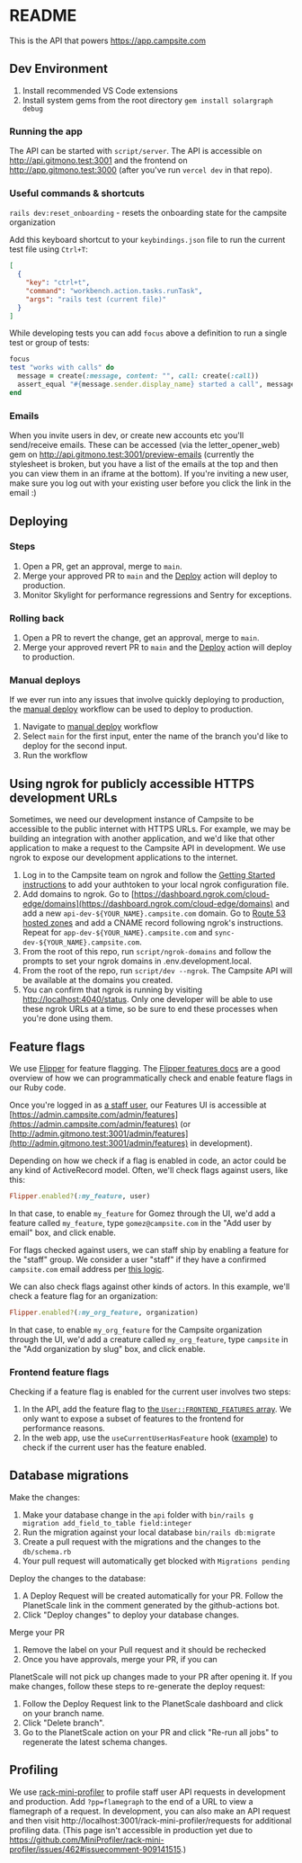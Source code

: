 # README

This is the API that powers https://app.campsite.com

## Dev Environment

1. Install recommended VS Code extensions
2. Install system gems from the root directory `gem install solargraph debug`

### Running the app

The API can be started with `script/server`. The API is accessible on http://api.gitmono.test:3001 and the frontend on http://app.gitmono.test:3000 (after you've run `vercel dev` in that repo).

### Useful commands & shortcuts

`rails dev:reset_onboarding` - resets the onboarding state for the campsite organization

Add this keyboard shortcut to your `keybindings.json` file to run the current test file using `Ctrl+T`:

```json
[
  {
    "key": "ctrl+t",
    "command": "workbench.action.tasks.runTask",
    "args": "rails test (current file)"
  }
]
```

While developing tests you can add `focus` above a definition to run a single test or group of tests:

```rb
focus
test "works with calls" do
  message = create(:message, content: "", call: create(:call))
  assert_equal "#{message.sender.display_name} started a call", message.preview_truncated
end
```

### Emails

When you invite users in dev, or create new accounts etc you'll send/receive emails. These can be accessed (via the letter_opener_web) gem on http://api.gitmono.test:3001/preview-emails
(currently the stylesheet is broken, but you have a list of the emails at the top and then you can view them in an iframe at the bottom). If you're inviting a new user, make sure you log out with your existing user before you
click the link in the email :)

## Deploying

### Steps

1. Open a PR, get an approval, merge to `main`.
2. Merge your approved PR to `main` and the [Deploy](https://github.com/campsite/campsite-api/actions/workflows/deploy.yml) action will deploy to production.
3. Monitor Skylight for performance regressions and Sentry for exceptions.

### Rolling back

1. Open a PR to revert the change, get an approval, merge to `main`.
2. Merge your approved revert PR to `main` and the [Deploy](https://github.com/campsite/campsite-api/actions/workflows/deploy.yml) action will deploy to production.

### Manual deploys

If we ever run into any issues that involve quickly deploying to production, the [manual deploy](https://github.com/campsite/campsite-api/actions/workflows/deploy.yml) workflow can be used to deploy to production.

1. Navigate to [manual deploy](https://github.com/campsite/campsite-api/actions/workflows/production.yml) workflow
2. Select `main` for the first input, enter the name of the branch you'd like to deploy for the second input.
3. Run the workflow

## Using ngrok for publicly accessible HTTPS development URLs

Sometimes, we need our development instance of Campsite to be accessible to the public internet with HTTPS URLs. For example, we may be building an integration with another application, and we'd like that other application to make a request to the Campsite API in development. We use ngrok to expose our development applications to the internet.

1. Log in to the Campsite team on ngrok and follow the [Getting Started instructions](https://dashboard.ngrok.com/get-started/setup) to add your authtoken to your local ngrok configuration file.
2. Add domains to ngrok. Go to [https://dashboard.ngrok.com/cloud-edge/domains](https://dashboard.ngrok.com/cloud-edge/domains) and add a new `api-dev-${YOUR_NAME}.campsite.com` domain. Go to [Route 53 hosted zones](https://us-east-1.console.aws.amazon.com/route53/v2/hostedzones?region=us-east-1#ListRecordSets/Z0722829AYLFQUFAX444) and add a CNAME record following ngrok's instructions. Repeat for `app-dev-${YOUR_NAME}.campsite.com` and `sync-dev-${YOUR_NAME}.campsite.com`.
3. From the root of this repo, run `script/ngrok-domains` and follow the prompts to set your ngrok domains in .env.development.local.
4. From the root of the repo, run `script/dev --ngrok`. The Campsite API will be available at the domains you created.
5. You can confirm that ngrok is running by visiting [http://localhost:4040/status](http://localhost:4040/status). Only one developer will be able to use these ngrok URLs at a time, so be sure to end these processes when you're done using them.

## Feature flags

We use [Flipper](https://github.com/jnunemaker/flipper) for feature flagging. The [Flipper features docs](https://www.flippercloud.io/docs/features) are a good overview of how we can programmatically check and enable feature flags in our Ruby code.

Once you're logged in as [a staff user](https://github.com/campsite/campsite-api/blob/59f0ac37d16dd267a70f0b2e118d925d2e986a60/app/models/user.rb#L102-L104), our Features UI is accessible at [https://admin.campsite.com/admin/features](https://admin.campsite.com/admin/features) (or [http://admin.gitmono.test:3001/admin/features](http://admin.gitmono.test:3001/admin/features) in development).

Depending on how we check if a flag is enabled in code, an actor could be any kind of ActiveRecord model. Often, we'll check flags against users, like this:

```ruby
Flipper.enabled?(:my_feature, user)
```

In that case, to enable `my_feature` for Gomez through the UI, we'd add a feature called `my_feature`, type `gomez@campsite.com` in the "Add user by email" box, and click enable.

For flags checked against users, we can staff ship by enabling a feature for the "staff" group. We consider a user "staff" if they have a confirmed `campsite.com` email address per [this logic](https://github.com/campsite/campsite-api/blob/59f0ac37d16dd267a70f0b2e118d925d2e986a60/app/models/user.rb#L102-L104).

We can also check flags against other kinds of actors. In this example, we'll check a feature flag for an organization:

```ruby
Flipper.enabled?(:my_org_feature, organization)
```

In that case, to enable `my_org_feature` for the Campsite organization through the UI, we'd add a creature called `my_org_feature`, type `campsite` in the "Add organization by slug" box, and click enable.

### Frontend feature flags

Checking if a feature flag is enabled for the current user involves two steps:

1. In the API, add the feature flag to [the `User::FRONTEND_FEATURES` array](https://github.com/campsite/campsite-api/blob/59f0ac37d16dd267a70f0b2e118d925d2e986a60/app/models/user.rb#L15-L18). We only want to expose a subset of features to the frontend for performance reasons.
2. In the web app, use the `useCurrentUserHasFeature` hook ([example](https://github.com/campsite/campsite/blob/cf68347bb8ef3b09b0b45d70f0d14e471e040771/apps/web/components/OrgSettings/ConnectSlackButton.tsx#L13-L24)) to check if the current user has the feature enabled.

## Database migrations

Make the changes:

1. Make your database change in the `api` folder with `bin/rails g migration add_field_to_table field:integer`
2. Run the migration against your local database `bin/rails db:migrate`
3. Create a pull request with the migrations and the changes to the `db/schema.rb`
4. Your pull request will automatically get blocked with `Migrations pending`

Deploy the changes to the database:

1. A Deploy Request will be created automatically for your PR. Follow the PlanetScale link in the comment generated by the github-actions bot.
2. Click "Deploy changes" to deploy your database changes.

Merge your PR

1. Remove the label on your Pull request and it should be rechecked
2. Once you have approvals, merge your PR, if you can

PlanetScale will not pick up changes made to your PR after opening it. If you make changes, follow these steps to re-generate the deploy request:

1. Follow the Deploy Request link to the PlanetScale dashboard and click on your branch name.
2. Click "Delete branch".
3. Go to the PlanetScale action on your PR and click "Re-run all jobs" to regenerate the latest schema changes.

## Profiling

We use [rack-mini-profiler](https://github.com/MiniProfiler/rack-mini-profiler) to profile staff user API requests in development and production. Add `?pp=flamegraph` to the end of a URL to view a flamegraph of a request. In development, you can also make an API request and then visit http://localhost:3001/rack-mini-profiler/requests for additional profiling data. (This page isn't accessible in production yet due to https://github.com/MiniProfiler/rack-mini-profiler/issues/462#issuecomment-909141515.)
